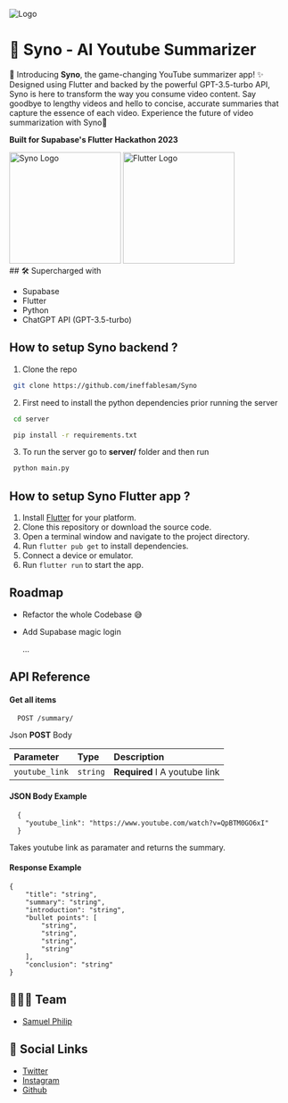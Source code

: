 
![Logo](https://i.ibb.co/qBV9ZbV/banner-min.png)



# 👾 Syno - AI Youtube Summarizer

🚀 Introducing **Syno**, the game-changing YouTube summarizer app! ✨ Designed using Flutter and backed by the powerful GPT-3.5-turbo API, Syno is here to transform the way you consume video content. Say goodbye to lengthy videos and hello to concise, accurate summaries that capture the essence of each video. Experience the future of video summarization with Syno🎉


**Built for Supabase's Flutter Hackathon 2023**

<div align="left">
    <img src="https://i.ibb.co/QrHCr6T/supabase.png" alt="Syno Logo" width="200"  />
    <img src="https://i.ibb.co/Y01y0fc/flutter-logo.png" alt="Flutter Logo" width="200"/>
</div>
## 🛠️ Supercharged with 

- Supabase
- Flutter 
- Python
- ChatGPT API (GPT-3.5-turbo)



## How to setup **Syno** backend ?

1. Clone the repo

```bash
 git clone https://github.com/ineffablesam/Syno
```

2. First need to install the python dependencies prior running the server  

```bash
 cd server
```

```bash
 pip install -r requirements.txt
```

3. To run the server go to **server/** folder and then run

```bash
 python main.py
```

## How to setup **Syno** Flutter app ?

1. Install [Flutter](https://flutter.dev/docs/get-started/install) for your platform.
2. Clone this repository or download the source code.
3. Open a terminal window and navigate to the project directory.
4. Run `flutter pub get` to install dependencies.
5. Connect a device or emulator.
6. Run `flutter run` to start the app.

## Roadmap

- Refactor the whole Codebase 😅

- Add Supabase magic login

   ...




## API Reference

#### Get all items

```http
  POST /summary/
```
Json **POST** Body

| Parameter | Type     | Description                |
| :-------- | :------- | :------------------------- |
| `youtube_link` | `string` | **Required** I  A youtube link |

#### JSON Body Example

```http
  {
    "youtube_link": "https://www.youtube.com/watch?v=QpBTM0GO6xI"
  }
```


Takes youtube link as paramater and returns the summary.

#### Response Example

```http
{
    "title": "string",
    "summary": "string",
    "introduction": "string",
    "bullet points": [
        "string",
        "string",
        "string",
        "string"
    ],
    "conclusion": "string"
}

```
## 🧑🏻‍💻 Team
 - [Samuel Philip](https://github.com/ineffablesam)



## 🔗 Social Links 
 - [Twitter](https://twitter.com/samuelP09301972)
 - [Instagram](https://www.instagram.com/ig_samuelsam/)
 - [Github](https://github.com/ineffablesam/)


